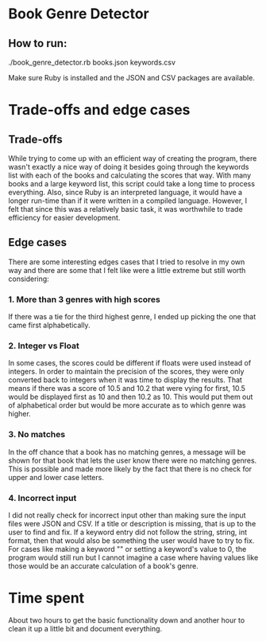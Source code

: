 # Book Genre Detector
## How to run:
./book_genre_detector.rb books.json keywords.csv

Make sure Ruby is installed and the JSON and CSV packages are available.

# Trade-offs and edge cases
## Trade-offs
While trying to come up with an efficient way of creating the program, there
wasn't exactly a nice way of doing it besides going through the keywords list
with each of the books and calculating the scores that way. With many books and
a large keyword list, this script could take a long time to process everything.
Also, since Ruby is an interpreted language, it would have a longer run-time
than if it were written in a compiled language. However, I felt that since this
was a relatively basic task, it was worthwhile to trade efficiency for easier
development.

## Edge cases
There are some interesting edges cases that I tried to resolve in my own way and
there are some that I felt like were a little extreme but still worth
considering:
### 1. More than 3 genres with high scores
If there was a tie for the third highest genre, I ended up picking the one that
came first alphabetically.
### 2. Integer vs Float
In some cases, the scores could be different if floats were used instead of
integers. In order to maintain the precision of the scores, they were only
converted back to integers when it was time to display the results. That means
if there was a score of 10.5 and 10.2 that were vying for first, 10.5 would
be displayed first as 10 and then 10.2 as 10. This would put them out of
alphabetical order but would be more accurate as to which genre was higher.
### 3. No matches
In the off chance that a book has no matching genres, a message will be shown
for that book that lets the user know there were no matching genres. This is
possible and made more likely by the fact that there is no check for upper and
lower case letters.
### 4. Incorrect input
I did not really check for incorrect input other than making sure the input
files were JSON and CSV. If a title or description is missing, that is up to the
user to find and fix. If a keyword entry did not follow the string, string, int
format, then that would also be something the user would have to try to fix. For
cases like making a keyword "" or setting a keyword's value to 0, the program 
would still run but I cannot imagine a case where having values like those would
be an accurate calculation of a book's genre.

# Time spent
About two hours to get the basic functionality down and another hour to clean it
up a little bit and document everything.
